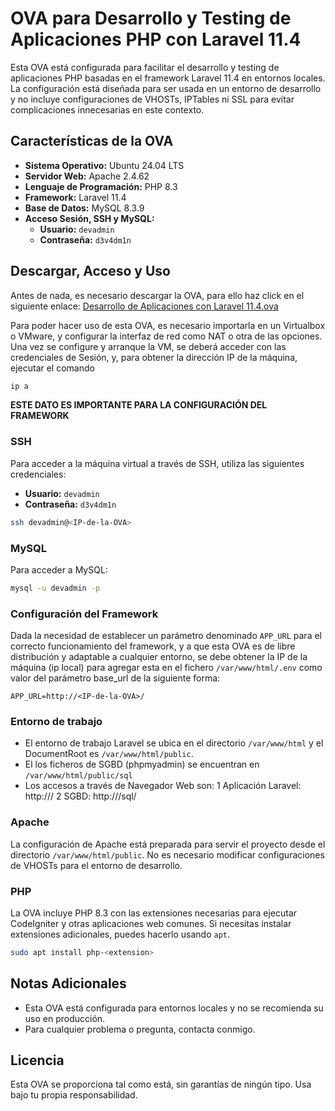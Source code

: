 # OVA para Desarrollo y Testing de Aplicaciones PHP con Laravel 11.4

Esta OVA está configurada para facilitar el desarrollo y testing de aplicaciones PHP basadas en el framework Laravel 11.4 en entornos locales. La configuración está diseñada para ser usada en un entorno de desarrollo y no incluye configuraciones de VHOSTs, IPTables ni SSL para evitar complicaciones innecesarias en este contexto.

## Características de la OVA

- **Sistema Operativo:** Ubuntu 24.04 LTS
- **Servidor Web:** Apache 2.4.62
- **Lenguaje de Programación:** PHP 8.3
- **Framework:** Laravel 11.4
- **Base de Datos:** MySQL 8.3.9
- **Acceso Sesión, SSH y MySQL:**
  - **Usuario:** `devadmin`
  - **Contraseña:** `d3v4dm1n`

## Descargar, Acceso y Uso

Antes de nada, es necesario descargar la OVA, para ello haz click en el siguiente enlace:
[Desarrollo de Aplicaciones con Laravel 11.4.ova](https://mega.nz/file/5gYl3YAL#eOtvmKNIPnnFG2PBAo0esnqdcy61jY46d36YcD2wBbk)

Para poder hacer uso de esta OVA, es necesario importarla en un Virtualbox o VMware, y configurar la interfaz de red como NAT o otra de las opciones. Una vez se configure y arranque la VM, se deberá acceder con las credenciales de Sesión, y, para obtener la dirección IP de la máquina, ejecutar el comando

```bash
ip a
```
**ESTE DATO ES IMPORTANTE PARA LA CONFIGURACIÓN DEL FRAMEWORK**

### SSH

Para acceder a la máquina virtual a través de SSH, utiliza las siguientes credenciales:

- **Usuario:** `devadmin`
- **Contraseña:** `d3v4dm1n`

```bash
ssh devadmin@<IP-de-la-OVA>
```

### MySQL

Para acceder a MySQL:

```bash
mysql -u devadmin -p
```

### Configuración del Framework
Dada la necesidad de establecer un parámetro denominado `APP_URL` para el correcto funcionamiento del framework, y a que esta OVA es de libre distribución y adaptable a cualquier entorno, se debe obtener la IP de la máquina (ip local) para agregar esta en el fichero `/var/www/html/.env` como valor del parámetro base_url de la siguiente forma:
```
APP_URL=http://<IP-de-la-OVA>/
```

### Entorno de trabajo
- El entorno de trabajo Laravel se ubica en el directorio `/var/www/html` y el DocumentRoot es `/var/www/html/public`.
- El los ficheros de SGBD (phpmyadmin) se encuentran en `/var/www/html/public/sql`
- Los accesos a través de Navegador Web son:
  1 Aplicación Laravel: http://<IP-de-la-OVA>/
  2 SGBD: http://<IP-de-la-OVA>/sql/

### Apache

La configuración de Apache está preparada para servir el proyecto desde el directorio `/var/www/html/public`. No es necesario modificar configuraciones de VHOSTs para el entorno de desarrollo.

### PHP

La OVA incluye PHP 8.3 con las extensiones necesarias para ejecutar CodeIgniter y otras aplicaciones web comunes. Si necesitas instalar extensiones adicionales, puedes hacerlo usando `apt`.

```bash
sudo apt install php-<extension>
```

## Notas Adicionales

- Esta OVA está configurada para entornos locales y no se recomienda su uso en producción.
- Para cualquier problema o pregunta, contacta conmigo.

## Licencia

Esta OVA se proporciona tal como está, sin garantías de ningún tipo. Usa bajo tu propia responsabilidad.
